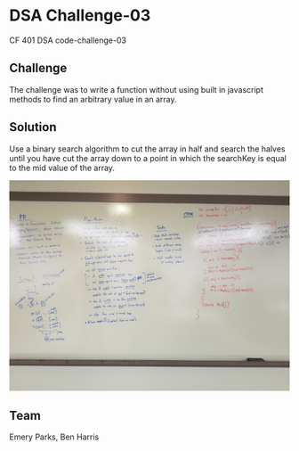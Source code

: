 # DSA Challenge-03
CF 401 DSA code-challenge-03

## Challenge
The challenge was to write a function without using built in javascript methods to find an arbitrary value in an array. 

## Solution 
Use a binary search algorithm to cut the array in half and search the halves until you have cut the array down to a point in which the searchKey is equal to the mid value of the array.

![Whiteboard](./assets/array-binary-search.jpg)

## Team
Emery Parks,
Ben Harris
